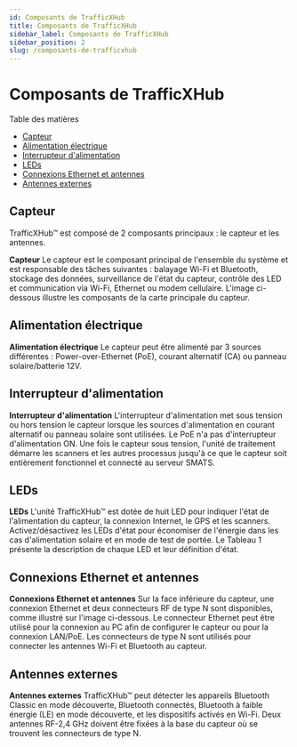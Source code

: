 ```yaml
---
id: Composants de TrafficXHub
title: Composants de TrafficXHub
sidebar_label: Composants de TrafficXHub
sidebar_position: 2
slug: /composants-de-trafficxhub
---
```

# Composants de TrafficXHub

Table des matières
- [Capteur](#capteur)
- [Alimentation électrique](#alimentation-électrique)
- [Interrupteur d'alimentation](#interrupteur-dalimentation)
- [LEDs](#leds)
- [Connexions Ethernet et antennes](#connexions-ethernet-et-antennes)
- [Antennes externes](#antennes-externes)

## Capteur

TrafficXHub™ est composé de 2 composants principaux : le capteur et les antennes.

**Capteur**
Le capteur est le composant principal de l'ensemble du système et est responsable des tâches suivantes : balayage Wi-Fi et Bluetooth, stockage des données, surveillance de l'état du capteur, contrôle des LED et communication via Wi-Fi, Ethernet ou modem cellulaire. L'image ci-dessous illustre les composants de la carte principale du capteur.

## Alimentation électrique

**Alimentation électrique**
Le capteur peut être alimenté par 3 sources différentes : Power-over-Ethernet (PoE), courant alternatif (CA) ou panneau solaire/batterie 12V.

## Interrupteur d'alimentation

**Interrupteur d'alimentation**
L'interrupteur d'alimentation met sous tension ou hors tension le capteur lorsque les sources d'alimentation en courant alternatif ou panneau solaire sont utilisées. Le PoE n'a pas d'interrupteur d'alimentation ON. Une fois le capteur sous tension, l'unité de traitement démarre les scanners et les autres processus jusqu'à ce que le capteur soit entièrement fonctionnel et connecté au serveur SMATS.

## LEDs

**LEDs**
L'unité TrafficXHub™ est dotée de huit LED pour indiquer l'état de l'alimentation du capteur, la connexion Internet, le GPS et les scanners. Activez/désactivez les LEDs d'état pour économiser de l'énergie dans les cas d'alimentation solaire et en mode de test de portée. Le Tableau 1 présente la description de chaque LED et leur définition d'état.

## Connexions Ethernet et antennes

**Connexions Ethernet et antennes**
Sur la face inférieure du capteur, une connexion Ethernet et deux connecteurs RF de type N sont disponibles, comme illustré sur l'image ci-dessous. Le connecteur Ethernet peut être utilisé pour la connexion au PC afin de configurer le capteur ou pour la connexion LAN/PoE. Les connecteurs de type N sont utilisés pour connecter les antennes Wi-Fi et Bluetooth au capteur.

## Antennes externes

**Antennes externes**
TrafficXHub™ peut détecter les appareils Bluetooth Classic en mode découverte, Bluetooth connectés, Bluetooth à faible énergie (LE) en mode découverte, et les dispositifs activés en Wi-Fi. Deux antennes RF-2,4 GHz doivent être fixées à la base du capteur où se trouvent les connecteurs de type N.
